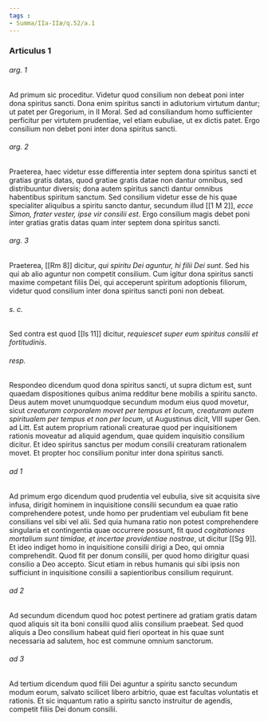 ```yaml
---
tags : 
- Summa/IIa-IIæ/q.52/a.1
---
```


### Articulus 1

###### arg. 1
Ad primum sic proceditur. Videtur quod consilium non debeat poni inter dona spiritus sancti. Dona enim spiritus sancti in adiutorium virtutum dantur; ut patet per Gregorium, in II Moral. Sed ad consiliandum homo sufficienter perficitur per virtutem prudentiae, vel etiam eubuliae, ut ex dictis patet. Ergo consilium non debet poni inter dona spiritus sancti.

###### arg. 2
Praeterea, haec videtur esse differentia inter septem dona spiritus sancti et gratias gratis datas, quod gratiae gratis datae non dantur omnibus, sed distribuuntur diversis; dona autem spiritus sancti dantur omnibus habentibus spiritum sanctum. Sed consilium videtur esse de his quae specialiter aliquibus a spiritu sancto dantur, secundum illud [[1 M 2]], *ecce Simon, frater vester, ipse vir consilii est*. Ergo consilium magis debet poni inter gratias gratis datas quam inter septem dona spiritus sancti.

###### arg. 3
Praeterea, [[Rm 8]] dicitur, *qui spiritu Dei aguntur, hi filii Dei sunt*. Sed his qui ab alio aguntur non competit consilium. Cum igitur dona spiritus sancti maxime competant filiis Dei, qui acceperunt spiritum adoptionis filiorum, videtur quod consilium inter dona spiritus sancti poni non debeat.

###### s. c.
Sed contra est quod [[Is 11]] dicitur, *requiescet super eum spiritus consilii et fortitudinis*.

###### resp.
Respondeo dicendum quod dona spiritus sancti, ut supra dictum est, sunt quaedam dispositiones quibus anima redditur bene mobilis a spiritu sancto. Deus autem movet unumquodque secundum modum eius quod movetur, sicut *creaturam corporalem movet per tempus et locum, creaturam autem spiritualem per tempus et non per locum*, ut Augustinus dicit, VIII super Gen. ad Litt. Est autem proprium rationali creaturae quod per inquisitionem rationis moveatur ad aliquid agendum, quae quidem inquisitio consilium dicitur. Et ideo spiritus sanctus per modum consilii creaturam rationalem movet. Et propter hoc consilium ponitur inter dona spiritus sancti.

###### ad 1
Ad primum ergo dicendum quod prudentia vel eubulia, sive sit acquisita sive infusa, dirigit hominem in inquisitione consilii secundum ea quae ratio comprehendere potest, unde homo per prudentiam vel eubuliam fit bene consilians vel sibi vel alii. Sed quia humana ratio non potest comprehendere singularia et contingentia quae occurrere possunt, fit quod *cogitationes mortalium sunt timidae, et incertae providentiae nostrae*, ut dicitur [[Sg 9]]. Et ideo indiget homo in inquisitione consilii dirigi a Deo, qui omnia comprehendit. Quod fit per donum consilii, per quod homo dirigitur quasi consilio a Deo accepto. Sicut etiam in rebus humanis qui sibi ipsis non sufficiunt in inquisitione consilii a sapientioribus consilium requirunt.

###### ad 2
Ad secundum dicendum quod hoc potest pertinere ad gratiam gratis datam quod aliquis sit ita boni consilii quod aliis consilium praebeat. Sed quod aliquis a Deo consilium habeat quid fieri oporteat in his quae sunt necessaria ad salutem, hoc est commune omnium sanctorum.

###### ad 3
Ad tertium dicendum quod filii Dei aguntur a spiritu sancto secundum modum eorum, salvato scilicet libero arbitrio, quae est facultas voluntatis et rationis. Et sic inquantum ratio a spiritu sancto instruitur de agendis, competit filiis Dei donum consilii.

